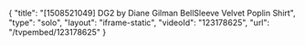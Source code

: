 {
    "title": "[1508521049] DG2 by Diane Gilman BellSleeve Velvet Poplin Shirt",
    "type": "solo",
    "layout": "iframe-static",
    "videoId": "123178625",
    "url": "\/tvpembed\/123178625"
}